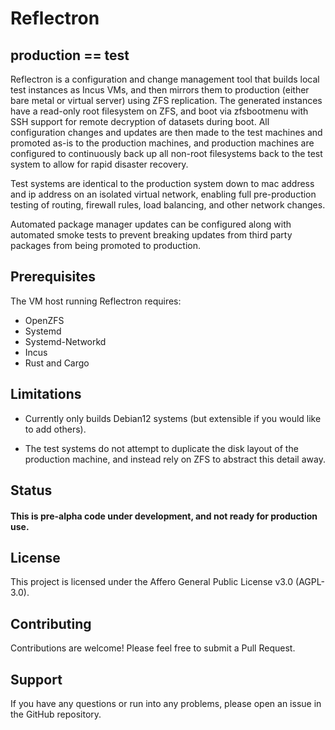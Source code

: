 # Reflectron
## production == test

Reflectron is a configuration and change management tool that builds local test instances as Incus VMs, and then mirrors them to production (either bare metal or virtual server) using ZFS replication. 
The generated instances have a read-only root filesystem on ZFS, and boot via zfsbootmenu with SSH support for remote decryption of datasets during boot. All configuration changes 
and updates are then made to the test machines and promoted as-is to the production machines, and production machines are configured to continuously back up all non-root filesystems back to the test system to allow for rapid disaster recovery. 

Test systems are identical to the production system down to mac address and ip address on an isolated virtual network, enabling full pre-production testing of routing, firewall rules, load balancing, and  other network changes.

Automated package manager updates can be configured along with automated smoke tests to prevent breaking updates from third party packages from being promoted to production.

## Prerequisites

The VM host running Reflectron requires:

- OpenZFS
- Systemd
- Systemd-Networkd
- Incus
- Rust and Cargo

## Limitations

- Currently only builds Debian12 systems (but extensible if you would like to add others).

- The test systems do not attempt to duplicate the disk layout of the production machine, and instead rely on ZFS to abstract this detail away.

## Status
#### This is pre-alpha code under development, and not ready for production use.

## License
This project is licensed under the Affero General Public License v3.0 (AGPL-3.0).

## Contributing
Contributions are welcome! Please feel free to submit a Pull Request.

## Support
If you have any questions or run into any problems, please open an issue in the GitHub repository.